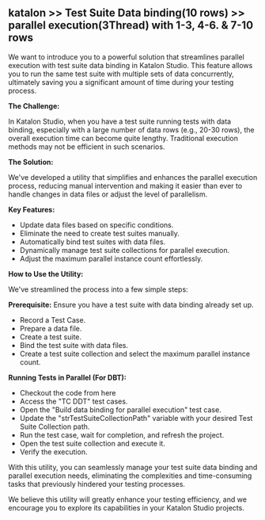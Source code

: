 ## katalon >> Test Suite Data binding(10 rows) >> parallel execution(3Thread) with 1-3, 4-6. & 7-10 rows

We want to introduce you to a powerful solution that streamlines parallel execution with test suite data binding in Katalon Studio. This feature allows you to run the same test suite with multiple sets of data concurrently, ultimately saving you a significant amount of time during your testing process.

**The Challenge:**

In Katalon Studio, when you have a test suite running tests with data binding, especially with a large number of data rows (e.g., 20-30 rows), the overall execution time can become quite lengthy. Traditional execution methods may not be efficient in such scenarios.

**The Solution:**

We've developed a utility that simplifies and enhances the parallel execution process, reducing manual intervention and making it easier than ever to handle changes in data files or adjust the level of parallelism.

**Key Features:**

* Update data files based on specific conditions.
* Eliminate the need to create test suites manually.
* Automatically bind test suites with data files.
* Dynamically manage test suite collections for parallel execution.
* Adjust the maximum parallel instance count effortlessly.

**How to Use the Utility:**

We've streamlined the process into a few simple steps:

**Prerequisite:** Ensure you have a test suite with data binding already set up.

* Record a Test Case.
* Prepare a data file.
* Create a test suite.
* Bind the test suite with data files.
* Create a test suite collection and select the maximum parallel instance count.

**Running Tests in Parallel (For DBT):**

* Checkout the code from here
* Access the "TC DDT" test cases.
* Open the "Build data binding for parallel execution" test case.
* Update the "strTestSuiteCollectionPath" variable with your desired Test Suite Collection path.
* Run the test case, wait for completion, and refresh the project.
* Open the test suite collection and execute it.
* Verify the execution.

With this utility, you can seamlessly manage your test suite data binding and parallel execution needs, eliminating the complexities and time-consuming tasks that previously hindered your testing processes.

We believe this utility will greatly enhance your testing efficiency, and we encourage you to explore its capabilities in your Katalon Studio projects.

